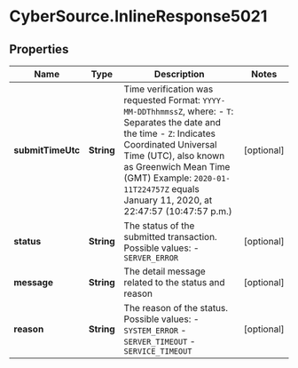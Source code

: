 # CyberSource.InlineResponse5021

## Properties
Name | Type | Description | Notes
------------ | ------------- | ------------- | -------------
**submitTimeUtc** | **String** | Time verification was requested  Format: `YYYY-MM-DDThhmmssZ`, where: - `T`:  Separates the date and the time - `Z`:  Indicates Coordinated Universal Time (UTC), also known as Greenwich Mean Time (GMT)  Example:  `2020-01-11T224757Z` equals January 11, 2020, at 22:47:57 (10:47:57 p.m.)  | [optional] 
**status** | **String** | The status of the submitted transaction. Possible values:   - `SERVER_ERROR`  | [optional] 
**message** | **String** | The detail message related to the status and reason | [optional] 
**reason** | **String** | The reason of the status.  Possible values:   - `SYSTEM_ERROR`   - `SERVER_TIMEOUT`   - `SERVICE_TIMEOUT`  | [optional] 


